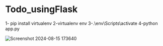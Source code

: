 # Todo_usingFlask
 
1- pip install virtualenv
2-virtualenv env
3-.\env\Scripts\activate
4-python app.py


![Screenshot 2024-08-15 173640](https://github.com/user-attachments/assets/321cde0b-36d3-486f-b287-4cfd4dc0a03e)
